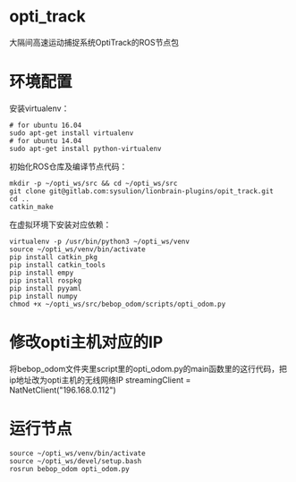 # opti_track

大隔间高速运动捕捉系统OptiTrack的ROS节点包

# 环境配置

安装virtualenv：
```
# for ubuntu 16.04
sudo apt-get install virtualenv
# for ubuntu 14.04
sudo apt-get install python-virtualenv
```

初始化ROS仓库及编译节点代码：
```
mkdir -p ~/opti_ws/src && cd ~/opti_ws/src
git clone git@gitlab.com:sysulion/lionbrain-plugins/opit_track.git
cd ..
catkin_make
```

在虚拟环境下安装对应依赖：
```
virtualenv -p /usr/bin/python3 ~/opti_ws/venv
source ~/opti_ws/venv/bin/activate
pip install catkin_pkg 
pip install catkin_tools 
pip install empy 
pip install rospkg 
pip install pyyaml
pip install numpy
chmod +x ~/opti_ws/src/bebop_odom/scripts/opti_odom.py
```
# 修改opti主机对应的IP
将bebop_odom文件夹里script里的opti_odom.py的main函数里的这行代码，把ip地址改为opti主机的无线网络IP
streamingClient = NatNetClient("196.168.0.112") 
# 运行节点
```
source ~/opti_ws/venv/bin/activate
source ~/opti_ws/devel/setup.bash 
rosrun bebop_odom opti_odom.py
```


